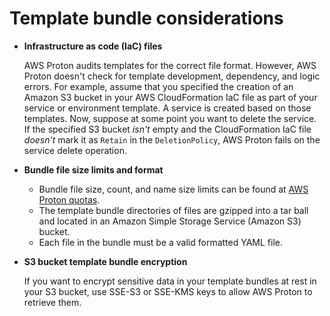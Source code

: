 # Template bundle considerations<a name="template-considerations"></a>


+ **Infrastructure as code \(IaC\) files**

  AWS Proton audits templates for the correct file format\. However, AWS Proton doesn't check for template development, dependency, and logic errors\. For example, assume that you specified the creation of an Amazon S3 bucket in your AWS CloudFormation IaC file as part of your service or environment template\. A service is created based on those templates\. Now, suppose at some point you want to delete the service\. If the specified S3 bucket *isn't* empty and the CloudFormation IaC file *doesn't* mark it as `Retain` in the `DeletionPolicy`, AWS Proton fails on the service delete operation\.
+ **Bundle file size limits and format**
  + Bundle file size, count, and name size limits can be found at [AWS Proton quotas](ag-limits.md)\.
  + The template bundle directories of files are gzipped into a tar ball and located in an Amazon Simple Storage Service \(Amazon S3\) bucket\.
  + Each file in the bundle must be a valid formatted YAML file\.
+ **S3 bucket template bundle encryption**

  If you want to encrypt sensitive data in your template bundles at rest in your S3 bucket, use SSE\-S3 or SSE\-KMS keys to allow AWS Proton to retrieve them\.